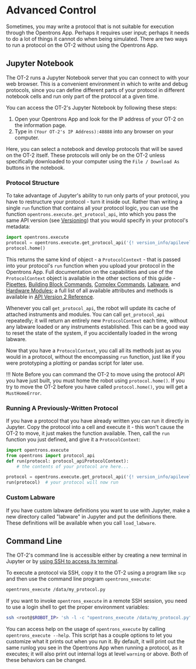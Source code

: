Advanced Control
================

Sometimes, you may write a protocol that is not suitable for execution
through the Opentrons App. Perhaps it requires user input; perhaps it
needs to do a lot of things it cannot do when being simulated. There are
two ways to run a protocol on the OT-2 without using the Opentrons App.

Jupyter Notebook
----------------

The OT-2 runs a Jupyter Notebook server that you can connect to with
your web browser. This is a convenient environment in which to write and
debug protocols, since you can define different parts of your protocol
in different notebook cells and run only part of the protocol at a given
time.

You can access the OT-2's Jupyter Notebook by following these steps:

1.  Open your Opentrons App and look for the IP address of your OT-2 on
    the information page.
2.  Type in `(Your OT-2's IP Address):48888` into any browser on your
    computer.

Here, you can select a notebook and develop protocols that will be saved
on the OT-2 itself. These protocols will only be on the OT-2 unless
specifically downloaded to your computer using the `File / Download As`
buttons in the notebook.

### Protocol Structure

To take advantage of Jupyter's ability to run only parts of your
protocol, you have to restructure your protocol - turn it inside out.
Rather than writing a single `run` function that contains all your
protocol logic, you can use the function
`opentrons.execute.get_protocol_api`,
into which you pass the same API version (see
[Versioning](versioning.md)) that you would specify in
your protocol's metadata:

```python
import opentrons.execute
protocol = opentrons.execute.get_protocol_api('{! version_info/apilevel.txt !}')
protocol.home()
```

This returns the same kind of object - a
`ProtocolContext` - that is passed
into your protocol's `run` function when you upload your protocol in
the Opentrons App. Full documentation on the capabilities and use of the
`ProtocolContext` object is
available in the other sections of this guide -
[Pipettes](new_pipette.md),
[Building Block Commands](new_atomic_commands.md),
[Complex Commands](new_complex_commands.md),
[Labware](new_labware.md), and
[Hardware Modules](new_modules.md); a full list of all
available attributes and methods is available in
[API Version 2 Reference](new_protocol_api.md).

Whenever you call `get_protocol_api`, the robot will update its cache of
attached instruments and modules. You can call `get_protocol_api`
repeatedly; it will return an entirely new
`ProtocolContext` each time, without
any labware loaded or any instruments established. This can be a good
way to reset the state of the system, if you accidentally loaded in the
wrong labware.

Now that you have a `ProtocolContext`, you call all its methods just as you would in a protocol,
without the encompassing `run` function, just like if you were
prototyping a plotting or pandas script for later use.

!!! Note
    Before you can command the OT-2 to move using the protocol API you have
    just built, you must home the robot using `protocol.home()`. If you try
    to move the OT-2 before you have called `protocol.home()`, you will get
    a `MustHomeError`.


### Running A Previously-Written Protocol

If you have a protocol that you have already written you can run it
directly in Jupyter. Copy the protocol into a cell and execute it - this
won't cause the OT-2 to move, it just makes the function available.
Then, call the `run` function you just defined, and give it a
`ProtocolContext`:

```python
import opentrons.execute
from opentrons import protocol_api
def run(protocol: protocol_apiProtocolContext):
    # the contents of your protocol are here...

protocol = opentrons.execute.get_protocol_api('{! version_info/apilevel.txt !}')
run(protocol)  # your protocol will now run
```

### Custom Labware

If you have custom labware definitions you want to use with Jupyter,
make a new directory called "labware" in Jupyter and put the
definitions there. These definitions will be available when you call
`load_labware`.

Command Line
------------

The OT-2's command line is accessible either by creating a new terminal
in Jupyter or by [using SSH to access its
terminal](https://support.opentrons.com/en/articles/3203681).

To execute a protocol via SSH, copy it to the OT-2 using a program like
`scp` and then use the command line program `opentrons_execute`:


```bash
opentrons_execute /data/my_protocol.py
```

If you want to invoke `opentrons_execute` in a remote SSH session, you
need to use a login shell to get the proper environment variables:

```bash
ssh <root@$ROBOT_IP> 'sh -l -c "opentrons_execute /data/my_protocol.py"'
```

You can access help on the usage of `opentrons_execute` by calling
`opentrons_execute --help`. This script has a couple options to let you
customize what it prints out when you run it. By default, it will print
out the same runlog you see in the Opentrons App when running a
protocol, as it executes; it will also print out internal logs at level
`warning` or above. Both of these behaviors can be changed.

